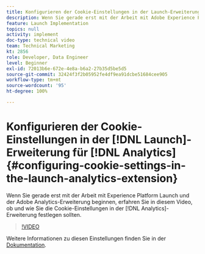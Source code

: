 ```yaml
---
title: Konfigurieren der Cookie-Einstellungen in der Launch-Erweiterung für Analytics
description: Wenn Sie gerade erst mit der Arbeit mit Adobe Experience Platform Launch und der Adobe Analytics-Erweiterung beginnen, erfahren Sie in diesem Video, ob und wie Sie Cookie-Einstellungen in der Analytics-Erweiterung festlegen sollten.
feature: Launch Implementation
topics: null
activity: implement
doc-type: technical video
team: Technical Marketing
kt: 2856
role: Developer, Data Engineer
level: Beginner
exl-id: 72013b6e-672e-4e8a-b6a2-27b35d5be5d5
source-git-commit: 32424f3f2b05952fe4df9ea91dcbe51684cee905
workflow-type: tm+mt
source-wordcount: '95'
ht-degree: 100%

---
```


# Konfigurieren der Cookie-Einstellungen in der [!DNL Launch]-Erweiterung für [!DNL Analytics] {#configuring-cookie-settings-in-the-launch-analytics-extension}

Wenn Sie gerade erst mit der Arbeit mit Experience Platform Launch und der Adobe Analytics-Erweiterung beginnen, erfahren Sie in diesem Video, ob und wie Sie die Cookie-Einstellungen in der [!DNL Analytics]-Erweiterung festlegen sollten.

>[!VIDEO](https://video.tv.adobe.com/v/27212/?quality=9)

Weitere Informationen zu diesen Einstellungen finden Sie in der [Dokumentation](https://docs.adobelaunch.com/extension-reference/web/adobe-analytics-extension#cookies).
